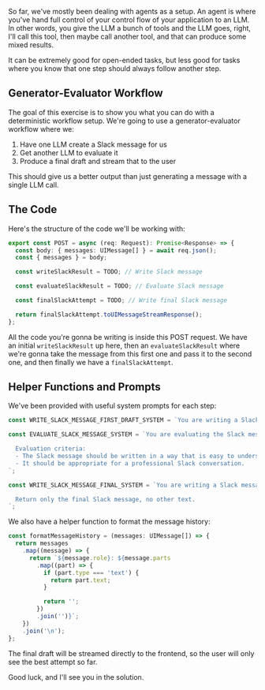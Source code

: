 So far, we've mostly been dealing with agents as a setup. An agent is where you've hand full control of your control flow of your application to an LLM. In other words, you give the LLM a bunch of tools and the LLM goes, right, I'll call this tool, then maybe call another tool, and that can produce some mixed results.

It can be extremely good for open-ended tasks, but less good for tasks where you know that one step should always follow another step.

## Generator-Evaluator Workflow

The goal of this exercise is to show you what you can do with a deterministic workflow setup. We're going to use a generator-evaluator workflow where we:

1. Have one LLM create a Slack message for us
2. Get another LLM to evaluate it
3. Produce a final draft and stream that to the user

This should give us a better output than just generating a message with a single LLM call.

## The Code

Here's the structure of the code we'll be working with:

```ts
export const POST = async (req: Request): Promise<Response> => {
  const body: { messages: UIMessage[] } = await req.json();
  const { messages } = body;

  const writeSlackResult = TODO; // Write Slack message

  const evaluateSlackResult = TODO; // Evaluate Slack message

  const finalSlackAttempt = TODO; // Write final Slack message

  return finalSlackAttempt.toUIMessageStreamResponse();
};
```

All the code you're gonna be writing is inside this POST request. We have an initial `writeSlackResult` up here, then an `evaluateSlackResult` where we're gonna take the message from this first one and pass it to the second one, and then finally we have a `finalSlackAttempt`.

## Helper Functions and Prompts

We've been provided with useful system prompts for each step:

```ts
const WRITE_SLACK_MESSAGE_FIRST_DRAFT_SYSTEM = `You are writing a Slack message for a user based on the conversation history. Only return the Slack message, no other text.`;

const EVALUATE_SLACK_MESSAGE_SYSTEM = `You are evaluating the Slack message produced by the user.

  Evaluation criteria:
  - The Slack message should be written in a way that is easy to understand.
  - It should be appropriate for a professional Slack conversation.
`;

const WRITE_SLACK_MESSAGE_FINAL_SYSTEM = `You are writing a Slack message based on the conversation history, a first draft, and some feedback given about that draft.

  Return only the final Slack message, no other text.
`;
```

We also have a helper function to format the message history:

```ts
const formatMessageHistory = (messages: UIMessage[]) => {
  return messages
    .map((message) => {
      return `${message.role}: ${message.parts
        .map((part) => {
          if (part.type === 'text') {
            return part.text;
          }

          return '';
        })
        .join('')}`;
    })
    .join('\n');
};
```

The final draft will be streamed directly to the frontend, so the user will only see the best attempt so far.

Good luck, and I'll see you in the solution.
